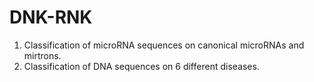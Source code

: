 # DNK-RNK
                        
1) Classification of microRNA sequences on canonical microRNAs and mirtrons.                    
2) Classification of DNA sequences on 6 different diseases.
